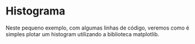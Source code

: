 # Histograma
Neste pequeno exemplo, com algumas linhas de código, veremos como é simples plotar um histogram utilizando a biblioteca matplotlib.
